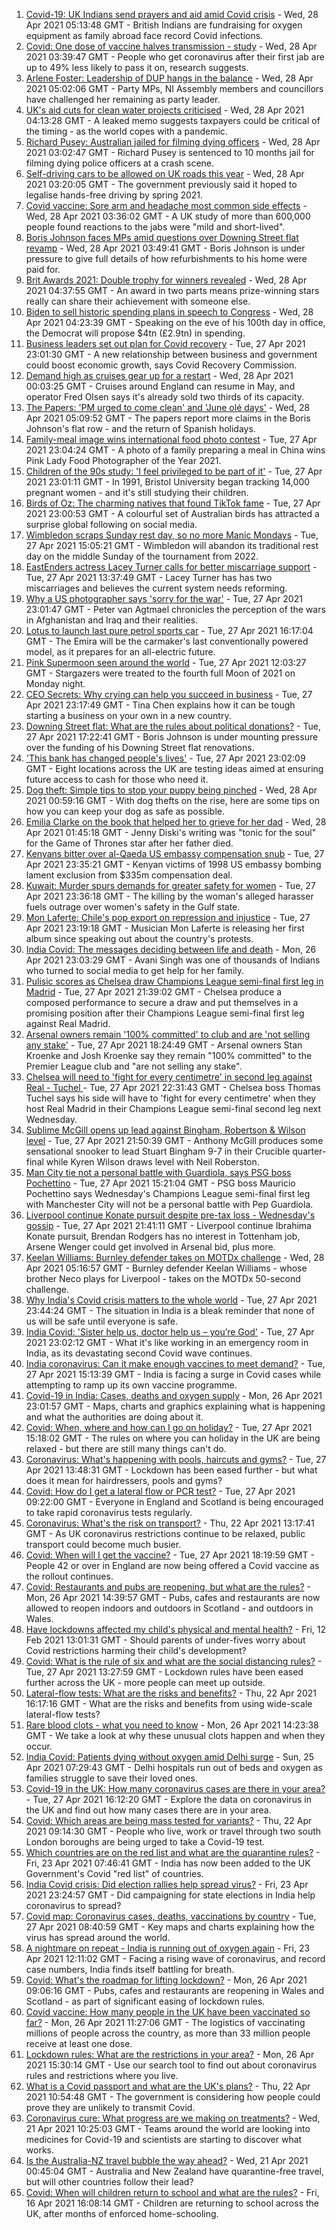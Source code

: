 1. [Covid-19: UK Indians send prayers and aid amid Covid crisis](https://www.bbc.co.uk/news/uk-56909285) - Wed, 28 Apr 2021 05:13:48 GMT - British Indians are fundraising for oxygen equipment as family abroad face record Covid infections.
2. [Covid: One dose of vaccine halves transmission - study](https://www.bbc.co.uk/news/health-56904993) - Wed, 28 Apr 2021 03:39:47 GMT - People who get coronavirus after their first jab are up to 49% less likely to pass it on, research suggests.
3. [Arlene Foster: Leadership of DUP hangs in the balance](https://www.bbc.co.uk/news/uk-northern-ireland-56910046) - Wed, 28 Apr 2021 05:02:06 GMT - Party MPs, NI Assembly members and councillors have challenged her remaining as party leader.
4. [UK's aid cuts for clean water projects criticised](https://www.bbc.co.uk/news/uk-56910102) - Wed, 28 Apr 2021 04:13:28 GMT - A leaked memo suggests taxpayers could be critical of the timing - as the world copes with a pandemic.
5. [Richard Pusey: Australian jailed for filming dying officers](https://www.bbc.co.uk/news/world-australia-56910687) - Wed, 28 Apr 2021 03:02:47 GMT - Richard Pusey is sentenced to 10 months jail for filming dying police officers at a crash scene.
6. [Self-driving cars to be allowed on UK roads this year](https://www.bbc.co.uk/news/technology-56906145) - Wed, 28 Apr 2021 03:20:05 GMT - The government previously said it hoped to legalise hands-free driving by spring 2021.
7. [Covid vaccine: Sore arm and headache most common side effects](https://www.bbc.co.uk/news/health-56901356) - Wed, 28 Apr 2021 03:36:02 GMT - A UK study of more than 600,000 people found reactions to the jabs were "mild and short-lived".
8. [Boris Johnson faces MPs amid questions over Downing Street flat revamp](https://www.bbc.co.uk/news/uk-politics-56909735) - Wed, 28 Apr 2021 03:49:41 GMT - Boris Johnson is under pressure to give full details of how refurbishments to his home were paid for.
9. [Brit Awards 2021: Double trophy for winners revealed](https://www.bbc.co.uk/news/entertainment-arts-56910816) - Wed, 28 Apr 2021 04:37:55 GMT - An award in two parts means prize-winning stars really can share their achievement with someone else.
10. [Biden to sell historic spending plans in speech to Congress](https://www.bbc.co.uk/news/world-us-canada-56910884) - Wed, 28 Apr 2021 04:23:39 GMT - Speaking on the eve of his 100th day in office, the Democrat will propose $4tn (£2.9tn) in spending.
11. [Business leaders set out plan for Covid recovery](https://www.bbc.co.uk/news/business-56906507) - Tue, 27 Apr 2021 23:01:30 GMT - A new relationship between business and government could boost economic growth, says Covid Recovery Commission.
12. [Demand high as cruises gear up for a restart](https://www.bbc.co.uk/news/business-56906506) - Wed, 28 Apr 2021 00:03:25 GMT - Cruises around England can resume in May, and operator Fred Olsen says it's already sold two thirds of its capacity.
13. [The Papers: 'PM urged to come clean' and 'June olé days'](https://www.bbc.co.uk/news/blogs-the-papers-56910085) - Wed, 28 Apr 2021 05:09:52 GMT - The papers report more claims in the Boris Johnson's flat row - and the return of Spanish holidays.
14. [Family-meal image wins international food photo contest](https://www.bbc.co.uk/news/in-pictures-56820167) - Tue, 27 Apr 2021 23:04:24 GMT - A photo of a family preparing a meal in China wins Pink Lady Food Photographer of the Year 2021.
15. [Children of the 90s study: 'I feel privileged to be part of it'](https://www.bbc.co.uk/news/uk-56901164) - Tue, 27 Apr 2021 23:01:11 GMT - In 1991, Bristol University began tracking 14,000 pregnant women - and it's still studying their children.
16. [Birds of Oz: The charming natives that found TikTok fame](https://www.bbc.co.uk/news/world-australia-56883027) - Tue, 27 Apr 2021 23:00:53 GMT - A colourful set of Australian birds has attracted a surprise global following on social media.
17. [Wimbledon scraps Sunday rest day, so no more Manic Mondays](https://www.bbc.co.uk/sport/tennis/56904334) - Tue, 27 Apr 2021 15:05:21 GMT - Wimbledon will abandon its traditional rest day on the middle Sunday of the tournament from 2022.
18. [EastEnders actress Lacey Turner calls for better miscarriage support](https://www.bbc.co.uk/news/uk-56904891) - Tue, 27 Apr 2021 13:37:49 GMT - Lacey Turner has has two miscarriages and believes the current system needs reforming.
19. [Why a US photographer says 'sorry for the war'](https://www.bbc.co.uk/news/world-us-canada-56859337) - Tue, 27 Apr 2021 23:01:47 GMT - Peter van Agtmael chronicles the perception of the wars in Afghanistan and Iraq and their realities.
20. [Lotus to launch last pure petrol sports car](https://www.bbc.co.uk/news/business-56906504) - Tue, 27 Apr 2021 16:17:04 GMT - The Emira will be the carmaker's last conventionally powered model, as it prepares for an all-electric future.
21. [Pink Supermoon seen around the world](https://www.bbc.co.uk/news/in-pictures-56900164) - Tue, 27 Apr 2021 12:03:27 GMT - Stargazers were treated to the fourth full Moon of 2021 on Monday night.
22. [CEO Secrets: Why crying can help you succeed in business](https://www.bbc.co.uk/news/business-56683783) - Tue, 27 Apr 2021 23:17:49 GMT - Tina Chen explains how it can be tough starting a business on your own in a new country.
23. [Downing Street flat: What are the rules about political donations?](https://www.bbc.co.uk/news/uk-politics-56893165) - Tue, 27 Apr 2021 17:22:41 GMT - Boris Johnson is under mounting pressure over the funding of his Downing Street flat renovations.
24. ['This bank has changed people's lives'](https://www.bbc.co.uk/news/business-56892375) - Tue, 27 Apr 2021 23:02:09 GMT - Eight locations across the UK are testing ideas aimed at ensuring future access to cash for those who need it.
25. [Dog theft: Simple tips to stop your puppy being pinched](https://www.bbc.co.uk/news/newsbeat-56899774) - Wed, 28 Apr 2021 00:59:16 GMT - With dog thefts on the rise, here are some tips on how you can keep your dog as safe as possible.
26. [Emilia Clarke on the book that helped her to grieve for her dad](https://www.bbc.co.uk/news/entertainment-arts-56843499) - Wed, 28 Apr 2021 01:45:18 GMT - Jenny Diski's writing was "tonic for the soul" for the Game of Thrones star after her father died.
27. [Kenyans bitter over al-Qaeda US embassy compensation snub](https://www.bbc.co.uk/news/world-africa-56759771) - Tue, 27 Apr 2021 23:35:21 GMT - Kenyan victims of 1998 US embassy bombing lament exclusion from $335m compensation deal.
28. [Kuwait: Murder spurs demands for greater safety for women](https://www.bbc.co.uk/news/world-middle-east-56899653) - Tue, 27 Apr 2021 23:36:18 GMT - The killing by the woman's alleged harasser fuels outrage over women's safety in the Gulf state.
29. [Mon Laferte: Chile's pop export on repression and injustice](https://www.bbc.co.uk/news/world-latin-america-56899171) - Tue, 27 Apr 2021 23:19:18 GMT - Musician Mon Laferte is releasing her first album since speaking out about the country's protests.
30. [India Covid: The messages deciding between life and death](https://www.bbc.co.uk/news/world-asia-india-56882037) - Mon, 26 Apr 2021 23:03:29 GMT - Avani Singh was one of thousands of Indians who turned to social media to get help for her family.
31. [Pulisic scores as Chelsea draw Champions League semi-final first leg in Madrid](https://www.bbc.co.uk/sport/football/56880436) - Tue, 27 Apr 2021 21:39:02 GMT - Chelsea produce a composed performance to secure a draw and put themselves in a promising position after their Champions League semi-final first leg against Real Madrid.
32. [Arsenal owners remain '100% committed' to club and are 'not selling any stake'](https://www.bbc.co.uk/sport/football/56907756) - Tue, 27 Apr 2021 18:24:49 GMT - Arsenal owners Stan Kroenke and Josh Kroenke say they remain "100% committed" to the Premier League club and "are not selling any stake".
33. [Chelsea will need to 'fight for every centimetre' in second leg against Real - Tuchel ](https://www.bbc.co.uk/sport/football/56910396) - Tue, 27 Apr 2021 22:31:43 GMT - Chelsea boss Thomas Tuchel says his side will have to 'fight for every centimetre' when they host Real Madrid in their Champions League semi-final second leg next Wednesday.
34. [Sublime McGill opens up lead against Bingham, Robertson & Wilson level](https://www.bbc.co.uk/sport/snooker/56903358) - Tue, 27 Apr 2021 21:50:39 GMT - Anthony McGill produces some sensational snooker to lead Stuart Bingham 9-7 in their Crucible quarter-final while Kyren Wilson draws level with Neil Roberston.
35. [Man City tie not a personal battle with Guardiola, says PSG boss Pochettino](https://www.bbc.co.uk/sport/football/56880443) - Tue, 27 Apr 2021 15:21:04 GMT - PSG boss Mauricio Pochettino says Wednesday's Champions League semi-final first leg with Manchester City will not be a personal battle with Pep Guardiola.
36. [Liverpool continue Konate pursuit despite pre-tax loss - Wednesday's gossip](https://www.bbc.co.uk/sport/56909466) - Tue, 27 Apr 2021 21:41:11 GMT - Liverpool continue Ibrahima Konate pursuit, Brendan Rodgers has no interest in Tottenham job, Arsene Wenger could get involved in Arsenal bid, plus more.
37. [Keelan Williams: Burnley defender takes on MOTDx challenge](https://www.bbc.co.uk/sport/av/football/56908765) - Wed, 28 Apr 2021 05:16:57 GMT - Burnley defender Keelan Williams - whose brother Neco plays for Liverpool - takes on the MOTDx 50-second challenge.
38. [Why India's Covid crisis matters to the whole world](https://www.bbc.co.uk/news/world-asia-india-56907007) - Tue, 27 Apr 2021 23:44:24 GMT - The situation in India is a bleak reminder that none of us will be safe until everyone is safe.
39. [India Covid: 'Sister help us, doctor help us – you’re God'](https://www.bbc.co.uk/news/world-asia-india-56901163) - Tue, 27 Apr 2021 23:02:12 GMT - What it's like working in an emergency room in India, as its devastating second Covid wave continues.
40. [India coronavirus: Can it make enough vaccines to meet demand?](https://www.bbc.co.uk/news/world-asia-india-55571793) - Tue, 27 Apr 2021 15:13:39 GMT - India is facing a surge in Covid cases while attempting to ramp up its own vaccine programme.
41. [Covid-19 in India: Cases, deaths and oxygen supply](https://www.bbc.co.uk/news/world-asia-india-56891016) - Mon, 26 Apr 2021 23:01:57 GMT - Maps, charts and graphics explaining what is happening and what the authorities are doing about it.
42. [Covid: When, where and how can I go on holiday?](https://www.bbc.co.uk/news/explainers-52646738) - Tue, 27 Apr 2021 15:18:02 GMT - The rules on where you can holiday in the UK are being relaxed - but there are still many things can't do.
43. [Coronavirus: What's happening with pools, haircuts and gyms?](https://www.bbc.co.uk/news/explainers-53349989) - Tue, 27 Apr 2021 13:48:31 GMT - Lockdown has been eased further - but what does it mean for hairdressers, pools and gyms?
44. [Covid: How do I get a lateral flow or PCR test?](https://www.bbc.co.uk/news/health-51943612) - Tue, 27 Apr 2021 09:22:00 GMT - Everyone in England and Scotland is being encouraged to take rapid coronavirus tests regularly.
45. [Coronavirus: What's the risk on transport?](https://www.bbc.co.uk/news/health-51736185) - Thu, 22 Apr 2021 13:17:41 GMT - As UK coronavirus restrictions continue to be relaxed, public transport could become much busier.
46. [Covid: When will I get the vaccine?](https://www.bbc.co.uk/news/health-55045639) - Tue, 27 Apr 2021 18:19:59 GMT - People 42 or over in England are now being offered a Covid vaccine as the rollout continues.
47. [Covid: Restaurants and pubs are reopening, but what are the rules?](https://www.bbc.co.uk/news/business-52977388) - Mon, 26 Apr 2021 14:39:57 GMT - Pubs, cafes and restaurants are now allowed to reopen indoors and outdoors in Scotland - and outdoors in Wales.
48. [Have lockdowns affected my child's physical and mental health?](https://www.bbc.co.uk/news/explainers-55936928) - Fri, 12 Feb 2021 13:01:31 GMT - Should parents of under-fives worry about Covid restrictions harming their child's development?
49. [Covid: What is the rule of six and what are the social distancing rules?](https://www.bbc.co.uk/news/uk-51506729) - Tue, 27 Apr 2021 13:27:59 GMT - Lockdown rules have been eased further across the UK - more people can meet up outside.
50. [Lateral-flow tests: What are the risks and benefits?](https://www.bbc.co.uk/news/56675624) - Thu, 22 Apr 2021 16:17:16 GMT - What are the risks and benefits from using wide-scale lateral-flow tests?
51. [Rare blood clots - what you need to know](https://www.bbc.co.uk/news/health-56674796) - Mon, 26 Apr 2021 14:23:38 GMT - We take a look at why these unusual clots happen and when they occur.
52. [India Covid: Patients dying without oxygen amid Delhi surge](https://www.bbc.co.uk/news/56876695) - Sun, 25 Apr 2021 07:29:43 GMT - Delhi hospitals run out of beds and oxygen as families struggle to save their loved ones.
53. [Covid-19 in the UK: How many coronavirus cases are there in your area?](https://www.bbc.co.uk/news/uk-51768274) - Tue, 27 Apr 2021 16:12:20 GMT - Explore the data on coronavirus in the UK and find out how many cases there are in your area.
54. [Covid: Which areas are being mass tested for variants?](https://www.bbc.co.uk/news/explainers-54872039) - Thu, 22 Apr 2021 09:14:30 GMT - People who live, work or travel through two south London boroughs are being urged to take a Covid-19 test.
55. [Which countries are on the red list and what are the quarantine rules?](https://www.bbc.co.uk/news/explainers-52544307) - Fri, 23 Apr 2021 07:46:41 GMT - India has now been added to the UK Government's Covid "red list" of countries.
56. [India Covid crisis: Did election rallies help spread virus?](https://www.bbc.co.uk/news/56858980) - Fri, 23 Apr 2021 23:24:57 GMT - Did campaigning for state elections in India help coronavirus to spread?
57. [Covid map: Coronavirus cases, deaths, vaccinations by country](https://www.bbc.co.uk/news/world-51235105) - Tue, 27 Apr 2021 08:40:59 GMT - Key maps and charts explaining how the virus has spread around the world.
58. [A nightmare on repeat - India is running out of oxygen again](https://www.bbc.co.uk/news/uk-56841381) - Fri, 23 Apr 2021 12:11:02 GMT - Facing a rising wave of coronavirus, and record case numbers, India finds itself battling for breath.
59. [Covid: What's the roadmap for lifting lockdown?](https://www.bbc.co.uk/news/explainers-52530518) - Mon, 26 Apr 2021 09:06:16 GMT - Pubs, cafes and restaurants are reopening in Wales and Scotland - as part of significant easing of lockdown rules.
60. [Covid vaccine: How many people in the UK have been vaccinated so far?](https://www.bbc.co.uk/news/health-55274833) - Mon, 26 Apr 2021 11:27:06 GMT - The logistics of vaccinating millions of people across the country, as more than 33 million people receive at least one dose.
61. [Lockdown rules: What are the restrictions in your area?](https://www.bbc.co.uk/news/uk-54373904) - Mon, 26 Apr 2021 15:30:14 GMT - Use our search tool to find out about coronavirus rules and restrictions where you live.
62. [What is a Covid passport and what are the UK's plans?](https://www.bbc.co.uk/news/explainers-55718553) - Thu, 22 Apr 2021 10:54:48 GMT - The government is considering how people could prove they are unlikely to transmit Covid.
63. [Coronavirus cure: What progress are we making on treatments?](https://www.bbc.co.uk/news/health-52354520) - Wed, 21 Apr 2021 10:25:03 GMT - Teams around the world are looking into medicines for Covid-19 and scientists are starting to discover what works.
64. [Is the Australia-NZ travel bubble the way ahead?](https://www.bbc.co.uk/news/business-56796943) - Wed, 21 Apr 2021 00:45:04 GMT - Australia and New Zealand have quarantine-free travel, but will other countries follow their lead?
65. [Covid: When will children return to school and what are the rules?](https://www.bbc.co.uk/news/education-51643556) - Fri, 16 Apr 2021 16:08:14 GMT - Children are returning to school across the UK, after months of enforced home-schooling.
